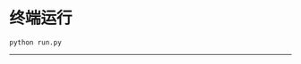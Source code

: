 # 终端运行

```shell
python run.py
```
************************************************************************************************************